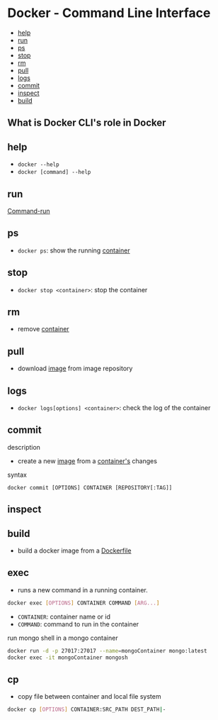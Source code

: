 # Docker - Command Line Interface

* [help](#help)
* [run](#run)
* [ps](#ps)
* [stop](#stop)
* [rm](#rm)
* [pull](#pull)
* [logs](#logs)
* [commit](#commit)
* [inspect](#inspect)
* [build](#build)

## What is Docker CLI's role in Docker

## help

- `docker --help`
- `docker [command] --help`

## run

[Command-run](docker-command-run.md)

## ps

- `docker ps`: show the running [container](docker-glossary.md#container)

## stop

- `docker stop <container>`: stop the container

## rm

- remove [container](docker-glossary.md#container)

## pull

- download [image](docker-glossary.md#image) from image repository

## logs

- `docker logs[options] <container>`: check the log of the container

## commit

description

- create a new [image](docker-glossary.md#image) from a [container's](docker-glossary.md#glossary) changes

syntax

`docker commit [OPTIONS] CONTAINER [REPOSITORY[:TAG]]`

## inspect

## build

- build a docker image from a [Dockerfile](docker-dockerfile.md)

## exec

- runs a new command in a running container.

```sh
docker exec [OPTIONS] CONTAINER COMMAND [ARG...]
```

- `CONTAINER`: container name or id
- `COMMAND`: command to run in the container

run mongo shell in a mongo container

```sh
docker run -d -p 27017:27017 --name=mongoContainer mongo:latest
docker exec -it mongoContainer mongosh
```

## cp

- copy file between container and local file system

```sh
docker cp [OPTIONS] CONTAINER:SRC_PATH DEST_PATH|-
```

